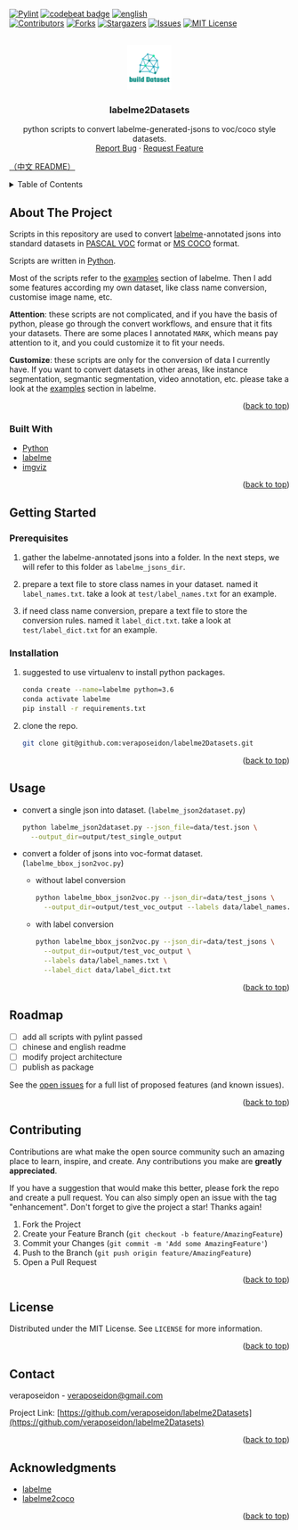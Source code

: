 <div id="top"></div>
<!--
*** Thanks for checking out the Best-README-Template. If you have a suggestion
*** that would make this better, please fork the repo and create a pull request
*** or simply open an issue with the tag "enhancement".
*** Don't forget to give the project a star!
*** Thanks again! Now go create something AMAZING! :D
-->



<!-- PROJECT SHIELDS -->
<!--
*** I'm using markdown "reference style" links for readability.
*** Reference links are enclosed in brackets [ ] instead of parentheses ( ).
*** See the bottom of this document for the declaration of the reference variables
*** for contributors-url, forks-url, etc. This is an optional, concise syntax you may use.
*** https://www.markdownguide.org/basic-syntax/#reference-style-links
-->
[![Pylint][pylint-sheild]][pylint-url]
[![codebeat badge](https://codebeat.co/badges/5f99fcd3-c3a5-4154-91ca-4bb58b32bd53)](https://codebeat.co/projects/github-com-veraposeidon-labelme2datasets-opensourcejourney)
[![english][en-sheild]][en-url]
<br />
[![Contributors][contributors-shield]][contributors-url]
[![Forks][forks-shield]][forks-url]
[![Stargazers][stars-shield]][stars-url]
[![Issues][issues-shield]][issues-url]
[![MIT License][license-shield]][license-url]



<!-- PROJECT LOGO -->
<br />

<div align="center">
  <a href="https://github.com/veraposeidon/labelme2Datasets">
    <img src="images/logo.png" alt="Logo" width="80" height="80">
  </a>

<h3 align="center">labelme2Datasets</h3>

  <p align="center">
    python scripts to convert labelme-generated-jsons to voc/coco style datasets.
    <br />
    <a href="https://github.com/veraposeidon/labelme2Datasets/issues">Report Bug</a>
    ·
    <a href="https://github.com/veraposeidon/labelme2Datasets/issues">Request Feature</a>
  </p>
</div>


[（中文 README）](https://github.com/veraposeidon/labelme2Datasets//blob/master/README.zh.md)

<!-- TABLE OF CONTENTS -->
<details>
  <summary>Table of Contents</summary>
  <ol>
    <li>
      <a href="#about-the-project">About The Project</a>
      <ul>
        <li><a href="#built-with">Built With</a></li>
      </ul>
    </li>
    <li>
      <a href="#getting-started">Getting Started</a>
      <ul>
        <li><a href="#prerequisites">Prerequisites</a></li>
        <li><a href="#installation">Installation</a></li>
      </ul>
    </li>
    <li><a href="#usage">Usage</a></li>
    <li><a href="#roadmap">Roadmap</a></li>
    <li><a href="#contributing">Contributing</a></li>
    <li><a href="#license">License</a></li>
    <li><a href="#contact">Contact</a></li>
    <li><a href="#acknowledgments">Acknowledgments</a></li>
  </ol>
</details>


<!-- ABOUT THE PROJECT -->
## About The Project

Scripts in this repository are used to convert [labelme](https://github.com/wkentaro/labelme)-annotated jsons into standard datasets in [PASCAL VOC](http://host.robots.ox.ac.uk/pascal/VOC/) format or [MS COCO](https://cocodataset.org/#home) format.

Scripts are written in [Python](https://www.python.org/).

Most of the scripts refer to the [examples](https://github.com/wkentaro/labelme/tree/main/examples) section of labelme. Then I add some features according my own dataset, like class name conversion, customise image name, etc.

**Attention**: these scripts are not complicated, and if you have the basis of python, please go through the convert workflows, and ensure that it fits your datasets. There are some places I annotated `MARK`, which means pay attention to it, and you could customize it to fit your needs.

**Customize**: these scripts are only for the conversion of data I currently have. If you want to convert datasets in other areas, like instance segmentation, segmantic segmentation, video annotation, etc. please take a look at the [examples](https://github.com/wkentaro/labelme/tree/main/examples) section in labelme.

<p align="right">(<a href="#top">back to top</a>)</p>



### Built With

* [Python](https://www.python.org/)
* [labelme](https://github.com/wkentaro/labelme)
* [imgviz](https://github.com/wkentaro/imgviz)

<p align="right">(<a href="#top">back to top</a>)</p>



<!-- GETTING STARTED -->
## Getting Started

### Prerequisites

1. gather the labelme-annotated jsons into a folder. In the next steps, we will refer to this folder as `labelme_jsons_dir`.

2. prepare a text file to store class names in your dataset. named it `label_names.txt`. take a look at `test/label_names.txt` for an example.

3. if need class name conversion, prepare a text file to store the conversion rules. named it `label_dict.txt`. take a look at `test/label_dict.txt` for an example.
### Installation
1. suggested to use virtualenv to install python packages.
  
    ```sh
    conda create --name=labelme python=3.6
    conda activate labelme
    pip install -r requirements.txt
    ```
2. clone the repo.
    ```sh
    git clone git@github.com:veraposeidon/labelme2Datasets.git
    ```

<p align="right">(<a href="#top">back to top</a>)</p>



<!-- USAGE EXAMPLES -->
## Usage

- convert a single json into dataset. (`labelme_json2dataset.py`)
    ```sh
    python labelme_json2dataset.py --json_file=data/test.json \
      --output_dir=output/test_single_output
    ```

- convert a folder of jsons into voc-format dataset. (`labelme_bbox_json2voc.py`)
  - without label conversion
    ```sh
    python labelme_bbox_json2voc.py --json_dir=data/test_jsons \
      --output_dir=output/test_voc_output --labels data/label_names.txt
    ```
  - with label conversion
    ```sh
    python labelme_bbox_json2voc.py --json_dir=data/test_jsons \
      --output_dir=output/test_voc_output \
      --labels data/label_names.txt \
      --label_dict data/label_dict.txt
    ```

<p align="right">(<a href="#top">back to top</a>)</p>



<!-- ROADMAP -->
## Roadmap

- [ ] add all scripts with pylint passed
- [ ] chinese and english readme
- [ ] modify project architecture
- [ ] publish as package

See the [open issues](https://github.com/veraposeidon/labelme2Datasets/issues) for a full list of proposed features (and known issues).

<p align="right">(<a href="#top">back to top</a>)</p>



<!-- CONTRIBUTING -->
## Contributing

Contributions are what make the open source community such an amazing place to learn, inspire, and create. Any contributions you make are **greatly appreciated**.

If you have a suggestion that would make this better, please fork the repo and create a pull request. You can also simply open an issue with the tag "enhancement".
Don't forget to give the project a star! Thanks again!

1. Fork the Project
2. Create your Feature Branch (`git checkout -b feature/AmazingFeature`)
3. Commit your Changes (`git commit -m 'Add some AmazingFeature'`)
4. Push to the Branch (`git push origin feature/AmazingFeature`)
5. Open a Pull Request

<p align="right">(<a href="#top">back to top</a>)</p>



<!-- LICENSE -->
## License

Distributed under the MIT License. See `LICENSE` for more information.

<p align="right">(<a href="#top">back to top</a>)</p>



<!-- CONTACT -->
## Contact

veraposeidon - veraposeidon@gmail.com

Project Link: [https://github.com/veraposeidon/labelme2Datasets](https://github.com/veraposeidon/labelme2Datasets)

<p align="right">(<a href="#top">back to top</a>)</p>



<!-- ACKNOWLEDGMENTS -->
## Acknowledgments

* [labelme](https://github.com/wkentaro/labelme)
* [labelme2coco](https://github.com/fcakyon/labelme2coco)

<p align="right">(<a href="#top">back to top</a>)</p>



<!-- MARKDOWN LINKS & IMAGES -->
<!-- https://www.markdownguide.org/basic-syntax/#reference-style-links -->
[pylint-sheild]:https://github.com/veraposeidon/labelme2Datasets/actions/workflows/pylint.yml/badge.svg?branch=master
[pylint-url]:https://github.com/veraposeidon/labelme2Datasets/actions/workflows/pylint.yml
[en-sheild]:https://img.shields.io/badge/language-english-blue
[en-url]:https://github.com/veraposeidon/labelme2Datasets//blob/master/README.md
[contributors-shield]: https://img.shields.io/github/contributors/veraposeidon/labelme2Datasets.svg?style=for-the-badge
[contributors-url]: https://github.com/veraposeidon/labelme2Datasets/graphs/contributors
[forks-shield]: https://img.shields.io/github/forks/veraposeidon/labelme2Datasets.svg?style=for-the-badge
[forks-url]: https://github.com/veraposeidon/labelme2Datasets/network/members
[stars-shield]: https://img.shields.io/github/stars/veraposeidon/labelme2Datasets.svg?style=for-the-badge
[stars-url]: https://github.com/veraposeidon/labelme2Datasets/stargazers
[issues-shield]: https://img.shields.io/github/issues/veraposeidon/labelme2Datasets.svg?style=for-the-badge
[issues-url]: https://github.com/veraposeidon/labelme2Datasets/issues
[license-shield]: https://img.shields.io/github/license/veraposeidon/labelme2Datasets.svg?style=for-the-badge
[license-url]: https://github.com/veraposeidon/labelme2Datasets/blob/master/LICENSE
[product-screenshot]: images/screenshot.png

